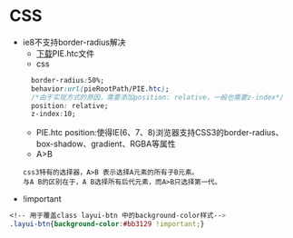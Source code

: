 # CSS
+ ie8不支持border-radius解决
  + [下载](http://css3pie.com/download/)PIE.htc文件
  + css
  ```css
    border-radius:50%;
    behavior:url(pieRootPath/PIE.htc);
    /*由于实现方式的原因，需要添加position: relative，一般也需要z-index*/
    position: relative;
    z-index:10;
  ```
  + PIE.htc position:使得IE(6、7、8)浏览器支持CSS3的border-radius、box-shadow、gradient、RGBA等属性
  + A>B
  ```
  css3特有的选择器，A>B 表示选择A元素的所有子B元素。
  与A B的区别在于，A B选择所有后代元素，而A>B只选择第一代。
  ```
 + !important
```css
<!-- 用于覆盖class layui-btn 中的background-color样式-->
.layui-btn{background-color:#bb3129 !important;}
```

